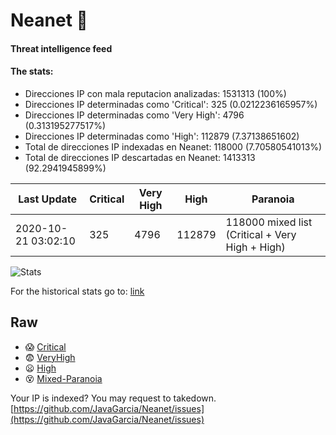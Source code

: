 # Neanet :hocho:
#### Threat intelligence feed
#### The stats:

- Direcciones IP con mala reputacion analizadas: 1531313 (100%)
- Direcciones IP determinadas como 'Critical':  325 (0.0212236165957%)
- Direcciones IP determinadas como 'Very High':  4796 (0.313195277517%)
- Direcciones IP determinadas como 'High':  112879 (7.37138651602)
- Total de direcciones IP indexadas en Neanet:  118000 (7.70580541013%)
- Total de direcciones IP descartadas en Neanet:  1413313 (92.2941945899%)

| Last Update | Critical | Very High | High | Paranoia |
| --- | --- | --- | --- | --- |
| 2020-10-21 03:02:10 | 325 | 4796 | 112879 | 118000 mixed list (Critical + Very High + High)|

![Stats](https://docs.google.com/spreadsheets/d/e/2PACX-1vSnaNMIXVabIpDJjufMlzH7poXnshF3mgd8Is1g9ytUEzVsP5my4Trn8f-xkoLLQ38xpL3HtmUexLo6/pubchart?oid=501124687&format=image)

For the historical stats go to: [link](/stats.csv)
## Raw
- :scream: [Critical](https://raw.githubusercontent.com/JavaGarcia/Neanet/master/blacklists/neanet_critical.txt)
- :fearful: [VeryHigh](https://raw.githubusercontent.com/JavaGarcia/Neanet/master/blacklists/neanet_veryHigh.txtt)
- :frowning: [High](https://raw.githubusercontent.com/JavaGarcia/Neanet/master/blacklists/neanet_high.txt)
- :dizzy_face: [Mixed-Paranoia](https://raw.githubusercontent.com/JavaGarcia/Neanet/master/blacklists/neanet_all.txt)


Your IP is indexed? You may request to takedown. [https://github.com/JavaGarcia/Neanet/issues](https://github.com/JavaGarcia/Neanet/issues)






















































































































































































































































































































































































































































































































































































































































































































































































































































































































































































































































































































































































































































































































































































































































































































































































































